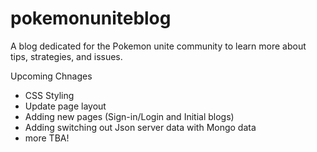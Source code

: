 # pokemonuniteblog
A blog dedicated for the Pokemon unite community to learn more about tips, strategies, and issues. 

Upcoming Chnages

- CSS Styling
- Update page layout
- Adding new pages (Sign-in/Login and Initial blogs)
- Adding switching out Json server data with Mongo data
- more TBA!